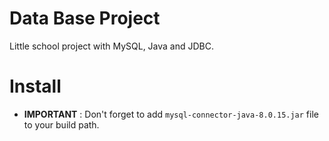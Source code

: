 # Data Base Project

Little school project with MySQL, Java and JDBC.

# Install

- **IMPORTANT** : Don't forget to add `mysql-connector-java-8.0.15.jar` file to your build path.